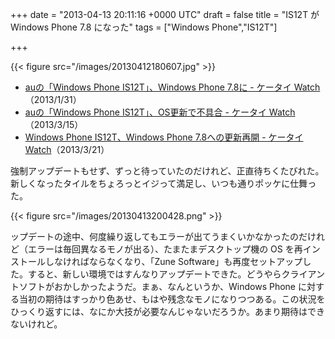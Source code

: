 
+++
date = "2013-04-13 20:11:16 +0000 UTC"
draft = false
title = "IS12T が Windows Phone 7.8 になった"
tags = ["Windows Phone","IS12T"]

+++


{{< figure src="/images/20130412180607.jpg"  >}}

<ul>
<li><a href="http://k-tai.impress.co.jp/docs/news/20130131_585882.html">auの「Windows Phone IS12T」、Windows Phone 7.8に - ケータイ Watch</a>（2013/1/31）</li>
<li><a href="http://k-tai.impress.co.jp/docs/news/20130315_591895.html">auの「Windows Phone IS12T」、OS更新で不具合 - ケータイ Watch</a>（2013/3/15）</li>
<li><a href="http://k-tai.impress.co.jp/docs/news/20130321_592564.html">Windows Phone IS12T、Windows Phone 7.8への更新再開 - ケータイ Watch</a>（2013/3/21）</li>
</ul>強制アップデートもせず、ずっと待っていたのだけれど、正直待ちくたびれた。新しくなったタイルをちょろっとイジって満足し、いつも通りポッケに仕舞った。

{{< figure src="/images/20130413200428.png"  >}}

ップデートの途中、何度繰り返してもエラーが出てうまくいかなかったのだけれど（エラーは毎回異なるモノが出る）、たまたまデスクトップ機の OS を再インストールしなければならなくなり、「Zune Software」も再度セットアップした。すると、新しい環境ではすんなりアップデートできた。どうやらクライアントソフトがおかしかったようだ。まぁ、なんというか、Windows Phone に対する当初の期待はすっかり色あせ、もはや残念なモノになりつつある。この状況をひっくり返すには、なにか大技が必要なんじゃないだろうか。あまり期待はできないけれど。


